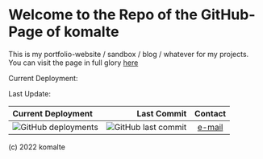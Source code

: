 # Welcome to the Repo of the GitHub-Page of komalte

This is my portfolio-website / sandbox / blog / whatever for my projects. You can visit the page in full glory [here](https://komalte.tech)



Current Deployment:



Last Update:



|Current Deployment |Last Commit  | Contact|
|:--- | ---: | :---:|
|![GitHub deployments](https://img.shields.io/github/deployments/komalte/komalte.github.io/github-pages?style=plastic)| ![GitHub last commit](https://img.shields.io/github/last-commit/komalte/komalte.github.io?style=plastic)|[e-mail](mailto:malte.kocinski+github@googlemail.com)|

(c) 2022 komalte
